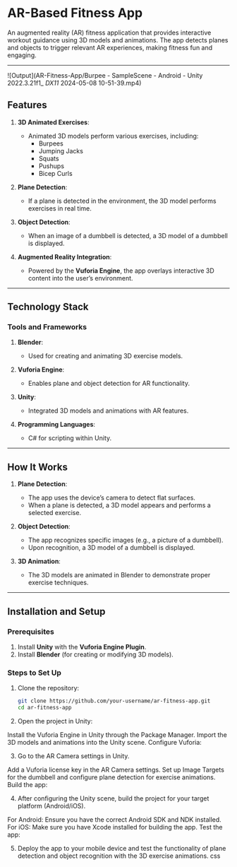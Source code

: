 # AR-Based Fitness App

An augmented reality (AR) fitness application that provides interactive workout guidance using 3D models and animations. The app detects planes and objects to trigger relevant AR experiences, making fitness fun and engaging.

---

![Output](AR-Fitness-App/Burpee - SampleScene - Android - Unity 2022.3.21f1_ _DX11_ 2024-05-08 10-51-39.mp4)


## Features

1. **3D Animated Exercises**:  
   - Animated 3D models perform various exercises, including:  
     - Burpees  
     - Jumping Jacks  
     - Squats  
     - Pushups  
     - Bicep Curls  

2. **Plane Detection**:  
   - If a plane is detected in the environment, the 3D model performs exercises in real time.

3. **Object Detection**:  
   - When an image of a dumbbell is detected, a 3D model of a dumbbell is displayed.

4. **Augmented Reality Integration**:  
   - Powered by the **Vuforia Engine**, the app overlays interactive 3D content into the user’s environment.

---

## Technology Stack

### Tools and Frameworks
1. **Blender**:  
   - Used for creating and animating 3D exercise models.
   
2. **Vuforia Engine**:  
   - Enables plane and object detection for AR functionality.

3. **Unity**:  
   - Integrated 3D models and animations with AR features.

4. **Programming Languages**:  
   - C# for scripting within Unity.

---

## How It Works

1. **Plane Detection**:  
   - The app uses the device’s camera to detect flat surfaces.
   - When a plane is detected, a 3D model appears and performs a selected exercise.

2. **Object Detection**:  
   - The app recognizes specific images (e.g., a picture of a dumbbell).
   - Upon recognition, a 3D model of a dumbbell is displayed.

3. **3D Animation**:  
   - The 3D models are animated in Blender to demonstrate proper exercise techniques.

---

## Installation and Setup

### Prerequisites

1. Install **Unity** with the **Vuforia Engine Plugin**.
2. Install **Blender** (for creating or modifying 3D models).

### Steps to Set Up

1. Clone the repository:
   ```bash
   git clone https://github.com/your-username/ar-fitness-app.git
   cd ar-fitness-app
2. Open the project in Unity:

Install the Vuforia Engine in Unity through the Package Manager.
Import the 3D models and animations into the Unity scene.
Configure Vuforia:

3. Go to the AR Camera settings in Unity.
   
Add a Vuforia license key in the AR Camera settings.
Set up Image Targets for the dumbbell and configure plane detection for exercise animations.
Build the app:

4. After configuring the Unity scene, build the project for your target platform (Android/iOS).
   
For Android: Ensure you have the correct Android SDK and NDK installed.
For iOS: Make sure you have Xcode installed for building the app.
Test the app:

5. Deploy the app to your mobile device and test the functionality of plane detection and object recognition with the 3D exercise animations.
css
